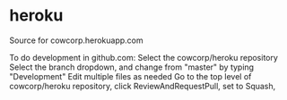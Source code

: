 # heroku
Source for cowcorp.herokuapp.com

To do development in github.com:
Select the cowcorp/heroku repository
Select the branch dropdown, and change from "master" by typing "Development"
Edit multiple files as needed
Go to the top level of cowcorp/heroku repository, click ReviewAndRequestPull, set to Squash, 
